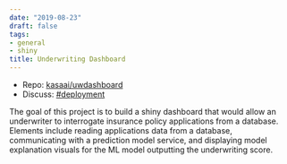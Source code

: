 ```yaml
---
date: "2019-08-23"
draft: false
tags:
- general
- shiny
title: Underwriting Dashboard 
---
```


- Repo: [kasaai/uwdashboard](https://github.com/kasaai/uwdashboard)
- Discuss: [#deployment](https://kasaai.slack.com/messages/CM1J3EW2V)

The goal of this project is to build a shiny dashboard that would allow an underwriter to interrogate insurance policy applications from a database. Elements include reading applications data from a database, communicating with a prediction model service, and displaying model explanation visuals for the ML model outputting the underwriting score.
